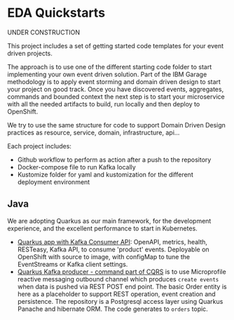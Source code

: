 # EDA Quickstarts

UNDER CONSTRUCTION

This project includes a set of getting started code templates for your event driven projects. 

The approach is to use one of the different starting code folder to start implementing your own event driven solution. Part of the IBM Garage methodology is to apply event storming and domain driven design to start your project on good track. Once you have discovered events, aggregates, commands and bounded context the next step is to start your microservice with all the needed artifacts to build, run locally and then deploy to OpenShift.

We try to use the same structure for code to support Domain Driven Design practices as resource, service, domain, infrastructure, api...

Each project includes:

* Github workflow to perform as action after a push to the repository
* Docker-compose file to run Kafka locally
* Kustomize folder for yaml and kustomization for the different deployment environment

## Java

We are adopting Quarkus as our main framework, for the development experience, and the excellent performance to start in Kubernetes.

* [Quarkus app with Kafka Consumer API](https://github.com/ibm-cloud-architecture/eda-quickstarts/tree/main/kafka-consumer-api): OpenAPI, metrics, health, RESTeasy, Kafka API, to consume 'product' events. Deployable on OpenShift with source to image, with configMap to tune the EventStreams or Kafka client settings.
* [Quarkus Kafka producer - command part of CQRS](https://github.com/ibm-cloud-architecture/eda-quickstarts/tree/main/quarkus-kafka-producer) is to use Microprofile reactive messaging outbound channel which produces `create events` when data is pushed via REST POST end point. The basic Order entity is here as a placeholder to support REST operation, event creation and persistence. The repository is a Postgresql access layer using Quarkus Panache and hibernate ORM. The code generates to `orders` topic.
